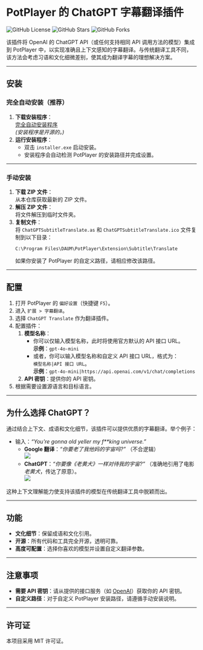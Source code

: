 # PotPlayer 的 ChatGPT 字幕翻译插件

![GitHub License](https://img.shields.io/badge/license-MIT-blue.svg)
![GitHub Stars](https://img.shields.io/github/stars/Felix3322/PotPlayer_Chatgpt_Translate?style=social)
![GitHub Forks](https://img.shields.io/github/forks/Felix3322/PotPlayer_Chatgpt_Translate?style=social)

该插件将 OpenAI 的 ChatGPT API（或任何支持相同 API 调用方法的模型）集成到 PotPlayer 中，以实现准确且上下文感知的字幕翻译。与传统翻译工具不同，该方法会考虑习语和文化细微差别，使其成为翻译字幕的理想解决方案。

---

## 安装

### 完全自动安装（推荐）
1. **下载安装程序**：  
   [完全自动安装程序](https://github.com/Felix3322/PotPlayer_Chatgpt_Translate/releases/download/exe_installer/installer.with.context.handling.exe)  
   *(安装程序是开源的。)*  
2. **运行安装程序**：  
   - 双击 `installer.exe` 启动安装。  
   - 安装程序会自动检测 PotPlayer 的安装路径并完成设置。  

---

### 手动安装
1. **下载 ZIP 文件**：  
   从本仓库获取最新的 ZIP 文件。  
2. **解压 ZIP 文件**：  
   将文件解压到临时文件夹。  
3. **复制文件**：  
   将 `ChatGPTSubtitleTranslate.as` 和 `ChatGPTSubtitleTranslate.ico` 文件复制到以下目录：  
   ```
   C:\Program Files\DAUM\PotPlayer\Extension\Subtitle\Translate
   ```  
   如果你安装了 PotPlayer 的自定义路径，请相应修改该路径。

---

## 配置

1. 打开 PotPlayer 的 `偏好设置`（快捷键 `F5`）。
2. 进入 `扩展 > 字幕翻译`。
3. 选择 `ChatGPT Translate` 作为翻译插件。
4. 配置插件：
   1. **模型名称**：  
        - 你可以仅输入模型名称，此时将使用官方默认的 API 接口 URL。  
      **示例**：`gpt-4o-mini`  
       - 或者，你可以输入模型名称和自定义 API 接口 URL，格式为：  
      `模型名称|API 接口 URL`。  
      **示例**：`gpt-4o-mini|https://api.openai.com/v1/chat/completions`  
   2. **API 密钥**：提供你的 API 密钥。
5. 根据需要设置源语言和目标语言。

---

## 为什么选择 ChatGPT？

通过结合上下文、成语和文化细节，该插件可以提供优质的字幕翻译。举个例子：

- 输入：*“You're gonna old yeller my f**king universe.”*  
  - **Google 翻译**：*“你要老了我他妈的宇宙吗?”* （不合逻辑）  
  ![](https://github.com/Felix3322/PotPlayer_Chatgpt_Translate/blob/master/readme_res/Google%20translate.png)
  - **ChatGPT**：*“你要像《老黄犬》一样对待我的宇宙?”* （准确地引用了电影 *老黄犬*，传达了原意）。  
  ![](https://github.com/Felix3322/PotPlayer_Chatgpt_Translate/blob/master/readme_res/Chatgpt.png)

这种上下文理解能力使支持该插件的模型在传统翻译工具中脱颖而出。

---

## 功能

- **文化细节**：保留成语和文化引用。  
- **开源**：所有代码和工具完全开源，透明可靠。  
- **高度可配置**：选择你喜欢的模型并设置自定义翻译参数。  

---

## 注意事项

- **需要 API 密钥**：请从提供的接口服务（如 [OpenAI](https://platform.openai.com/account/api-keys)）获取你的 API 密钥。  
- **自定义路径**：对于自定义 PotPlayer 安装路径，请遵循手动安装说明。

---

## 许可证

本项目采用 MIT 许可证。
